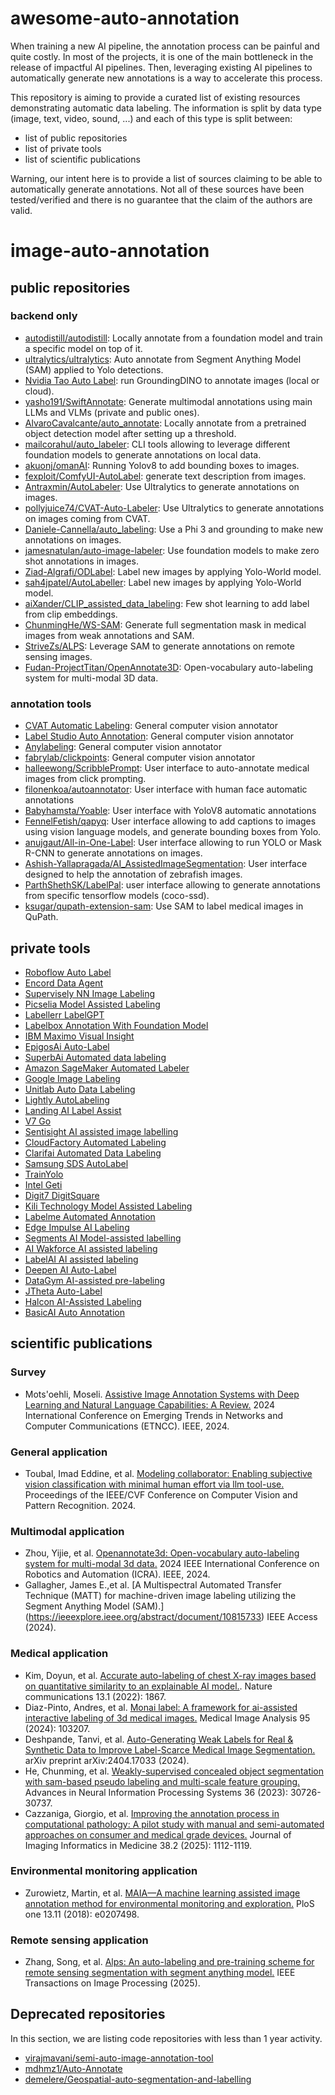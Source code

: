 # awesome-auto-annotation

When training a new AI pipeline, the annotation process can be painful and quite costly. In most of the projects, 
it is one of the main bottleneck in the release of impactful AI pipelines. Then, leveraging existing AI pipelines to 
automatically generate new annotations is a way to accelerate this process.

This repository is aiming to provide a curated list of existing resources demonstrating automatic data labeling. 
The information is split by data type (image, text, video, sound, ...) and each of this type is split between:
* list of public repositories
* list of private tools
* list of scientific publications

Warning, our intent here is to provide a list of sources claiming to be able to automatically generate annotations.
Not all of these sources have been tested/verified and there is no guarantee that the claim of the authors are valid.

# image-auto-annotation

## public repositories

### backend only

* [autodistill/autodistill](https://github.com/autodistill/autodistill): Locally annotate from a foundation model and train
    a specific model on top of it.
* [ultralytics/ultralytics](https://docs.ultralytics.com/models/sam-2/#sam-2-comparison-vs-yolo): Auto annotate from Segment Anything
    Model (SAM) applied to Yolo detections.
* [Nvidia Tao Auto Label](https://docs.nvidia.com/tao/tao-toolkit/text/data_services/auto-label.html): run GroundingDINO 
    to annotate images (local or cloud).
* [yasho191/SwiftAnnotate](https://github.com/yasho191/SwiftAnnotate): Generate multimodal annotations using main LLMs and VLMs (private and public ones).
* [AlvaroCavalcante/auto_annotate](https://github.com/AlvaroCavalcante/auto_annotate): Locally annotate from a pretrained 
    object detection model after setting up a threshold.
* [mailcorahul/auto_labeler](https://github.com/mailcorahul/auto_labeler): CLI tools allowing to leverage different
    foundation models to generate annotations on local data.
* [akuonj/omanAI](https://github.com/akuonj/omanAI): Running Yolov8 to add bounding boxes to images.
* [fexploit/ComfyUI-AutoLabel](https://github.com/fexploit/ComfyUI-AutoLabel): generate text description from images.
* [Antraxmin/AutoLabeler](https://github.com/Antraxmin/AutoLabeler): Use Ultralytics to generate annotations on images.
* [pollyjuice74/CVAT-Auto-Labeler](https://github.com/pollyjuice74/CVAT-Auto-Labeler): Use Ultralytics to generate annotations
    on images coming from CVAT.
* [Daniele-Cannella/auto_labeling](https://github.com/Daniele-Cannella/auto_labeling): Use a Phi 3 and grounding to make new annotations on images.
* [jamesnatulan/auto-image-labeler](https://github.com/jamesnatulan/auto-image-labeler): Use foundation models to make zero shot annotations in images.
* [Ziad-Algrafi/ODLabel](https://github.com/Ziad-Algrafi/ODLabel/tree/main?tab=readme-ov-file): Label new images by applying Yolo-World model.
* [sah4jpatel/AutoLabeller](https://github.com/sah4jpatel/AutoLabeller): Label new images by applying Yolo-World model.
* [aiXander/CLIP_assisted_data_labeling](https://github.com/aiXander/CLIP_assisted_data_labeling): Few shot learning to add label from clip embeddings.
* [ChunmingHe/WS-SAM](https://github.com/ChunmingHe/WS-SAM): Generate full segmentation mask in medical images from weak annotations and SAM. 
* [StriveZs/ALPS](https://github.com/StriveZs/ALPS): Leverage SAM to generate annotations on remote sensing images.
* [Fudan-ProjectTitan/OpenAnnotate3D](https://github.com/Fudan-ProjectTitan/OpenAnnotate3D): Open-vocabulary auto-labeling system for multi-modal 3D data.

### annotation tools

* [CVAT Automatic Labeling](https://github.com/cvat-ai/cvat?tab=readme-ov-file#deep-learning-serverless-functions-for-automatic-labeling): General computer vision annotator
* [Label Studio Auto Annotation](https://labelstud.io/guide/labeling#Perform-ML-assisted-labeling-with-interactive-preannotations): General computer vision annotator
* [Anylabeling](https://github.com/vietanhdev/anylabeling): General computer vision annotator
* [fabrylab/clickpoints](https://github.com/fabrylab/clickpoints): General computer vision annotator
* [halleewong/ScribblePrompt](https://github.com/halleewong/ScribblePrompt): User interface to auto-annotate medical images from click prompting.
* [filonenkoa/autoannotator](https://github.com/filonenkoa/autoannotator): User interface with human face automatic annotations
* [Babyhamsta/Yoable](https://github.com/Babyhamsta/Yoable): User interface with YoloV8 automatic annotations
* [FennelFetish/qapyq](https://github.com/FennelFetish/qapyq): User interface allowing to add captions to images using vision language models, and generate bounding boxes from Yolo.
* [anujgaut/All-in-One-Label](https://github.com/anujgaut/All-in-One-Label/tree/main): User interface allowing to run YOLO or Mask R-CNN to generate annotations on images.
* [Ashish-Yallapragada/AI_AssistedImageSegmentation](https://github.com/Ashish-Yallapragada/AI_AssistedImageSegmentation): User interface designed to help the annotation of zebrafish images.
* [ParthShethSK/LabelPal](https://github.com/ParthShethSK/LabelPal): user interface allowing to generate annotations from specific tensorflow models (coco-ssd).
* [ksugar/qupath-extension-sam](https://github.com/ksugar/qupath-extension-sam?tab=readme-ov-file): Use SAM to label medical images in QuPath.

## private tools

* [Roboflow Auto Label](https://roboflow.com/auto-label)
* [Encord Data Agent](https://encord.com/data-agents/) 
* [Supervisely NN Image Labeling](https://github.com/supervisely-ecosystem/nn-image-labeling/tree/master)
* [Picselia Model Assisted Labeling ](https://www.picsellia.com/labeling-tool)
* [Labellerr LabelGPT](https://www.labellerr.com/labelgpt)
* [Labelbox Annotation With Foundation Model](https://labelbox.com/guides/automatically-label-images-with-99-accuracy-using-foundation-models/)
* [IBM Maximo Visual Insight](https://www.ibm.com/docs/en/visual-insights?topic=tool-automatically-labeling-sample-images)
* [EpigosAi Auto-Label](https://epigos.ai/auto-label)
* [SuperbAi Automated data labeling](https://superb-ai.com/en/products)
* [Amazon SageMaker Automated Labeler](https://docs.aws.amazon.com/sagemaker/latest/dg/sms-automated-labeling.html)
* [Google Image Labeling](https://developers.google.com/ml-kit/vision/image-labeling)
* [Unitlab Auto Data Labeling](https://unitlab.ai/en/data-annotation)
* [Lightly AutoLabeling](https://www.lightly.ai/autolabeling)
* [Landing AI Label Assist](https://support.landing.ai/docs/label-assist)
* [V7 Go](https://www.v7labs.com/go)
* [Sentisight AI assisted image labelling](https://www.sentisight.ai/ai-assisted-image-labeling/)
* [CloudFactory Automated Labeling](https://wiki.cloudfactory.com/docs/userdocs/projects/creating-and-editing-a-project/automated-labeling)
* [Clarifai Automated Data Labeling](https://docs.clarifai.com/guide/auto-labeling)
* [Samsung SDS AutoLabel](https://www.samsungsds.com/us/autolabel/autolabel.html)
* [TrainYolo](https://www.trainyolo.com/)
* [Intel Geti](https://docs.geti.intel.com/docs/user-guide/geti-fundamentals/annotations/annotation-tools#interactive-segmentation-tool)
* [Digit7 DigitSquare](https://www.digit7.ai/digitsquare/)
* [Kili Technology Model Assisted Labeling](https://kili-technology.com/platform/label-annotate/image-annotation-tool?utm_term=image%20labeling%20tool%20for%20object%20detection&utm_campaign=Kili+-+SN+-+Europe+-+Annotation+Tool&utm_source=adwords&utm_medium=ppc&hsa_acc=4040516345&hsa_cam=20545681372&hsa_grp=179135420138&hsa_ad=746838268298&hsa_src=g&hsa_tgt=kwd-834599580468&hsa_kw=image%20labeling%20tool%20for%20object%20detection&hsa_mt=p&hsa_net=adwords&hsa_ver=3&gad_source=1&gad_campaignid=20545681372&gbraid=0AAAAACg5iBN5MYcadsCB8aak2tPk12UP7&gclid=Cj0KCQjww-HABhCGARIsALLO6XxbD_FwKelAOjd1lhzc1nDZVGXEj_znnCWA4-cNJiw97CwgOzh55pMaAgLvEALw_wcB)
* [Labelme Automated Annotation](https://labelme.io/)
* [Edge Impulse AI Labeling](https://docs.edgeimpulse.com/docs/edge-impulse-studio/data-acquisition/ai-labeling)
* [Segments AI Model-assisted labelling](https://docs.segments.ai/tutorials/model-assisted-labeling)
* [AI Wakforce AI assisted labeling](https://www.aiwakforce.com/ai-assisted-labeling-services/)
* [LabelAI AI assisted labeling](https://www.labelai.co/image-annotation)
* [Deepen AI Auto-Label](https://www.deepen.ai/image-annotation)
* [DataGym AI-assisted pre-labeling](https://docs.datagym.ai/documentation/ai-assistant/ai-assisted-pre-labeling)
* [JTheta Auto-Label](https://www.jtheta.ai/mlmodelassistedlabeling)
* [Halcon AI-Assisted Labeling](https://halcon.ai/vision-annotation.html)
* [BasicAI Auto Annotation](https://www.basic.ai/basicai-cloud-data-annotation-platform/ai-data-annotation-toolset)

## scientific publications

### Survey

* Mots'oehli, Moseli. 
    [Assistive Image Annotation Systems with Deep Learning and Natural Language Capabilities: A Review.](https://arxiv.org/html/2407.00252v1)
    2024 International Conference on Emerging Trends in Networks and Computer Communications (ETNCC). IEEE, 2024.

### General application

* Toubal, Imad Eddine, et al. 
    [Modeling collaborator: Enabling subjective vision classification with minimal human effort via llm tool-use.](https://openaccess.thecvf.com/content/CVPR2024/html/Toubal_Modeling_Collaborator_Enabling_Subjective_Vision_Classification_With_Minimal_Human_Effort_CVPR_2024_paper.html)
    Proceedings of the IEEE/CVF Conference on Computer Vision and Pattern Recognition. 2024.

### Multimodal application

* Zhou, Yijie, et al. 
    [Openannotate3d: Open-vocabulary auto-labeling system for multi-modal 3d data.](https://ieeexplore.ieee.org/abstract/document/10610779)
    2024 IEEE International Conference on Robotics and Automation (ICRA). IEEE, 2024.
* Gallagher, James E.,et al. 
    [A Multispectral Automated Transfer Technique (MATT) for machine-driven image labeling utilizing the Segment Anything Model (SAM).] (https://ieeexplore.ieee.org/abstract/document/10815733)
    IEEE Access (2024).

### Medical application

* Kim, Doyun, et al. 
    [Accurate auto-labeling of chest X-ray images based on quantitative similarity to an explainable AI model.](https://www.nature.com/articles/s41467-022-29437-8). 
    Nature communications 13.1 (2022): 1867.
* Diaz-Pinto, Andres, et al. 
    [Monai label: A framework for ai-assisted interactive labeling of 3d medical images.](https://www.sciencedirect.com/science/article/abs/pii/S1361841524001324)
    Medical Image Analysis 95 (2024): 103207.
* Deshpande, Tanvi, et al. 
    [Auto-Generating Weak Labels for Real & Synthetic Data to Improve Label-Scarce Medical Image Segmentation.](https://arxiv.org/abs/2404.17033) 
    arXiv preprint arXiv:2404.17033 (2024).
* He, Chunming, et al. 
    [Weakly-supervised concealed object segmentation with sam-based pseudo labeling and multi-scale feature grouping.](https://proceedings.neurips.cc/paper_files/paper/2023/hash/61aa557643ae8709b6a4f41140b2234a-Abstract-Conference.html)
    Advances in Neural Information Processing Systems 36 (2023): 30726-30737.
* Cazzaniga, Giorgio, et al. 
    [Improving the annotation process in computational pathology: A pilot study with manual and semi-automated approaches on consumer and medical grade devices.](https://link.springer.com/article/10.1007/s10278-024-01248-x)
    Journal of Imaging Informatics in Medicine 38.2 (2025): 1112-1119.


### Environmental monitoring application
* Zurowietz, Martin, et al. 
    [MAIA—A machine learning assisted image annotation method for environmental monitoring and exploration.](https://journals.plos.org/plosone/article?id=10.1371/journal.pone.0207498)
    PloS one 13.11 (2018): e0207498.

### Remote sensing application

* Zhang, Song, et al. 
    [Alps: An auto-labeling and pre-training scheme for remote sensing segmentation with segment anything model.](https://ieeexplore.ieee.org/abstract/document/10949707) 
    IEEE Transactions on Image Processing (2025).

## Deprecated repositories

In this section, we are listing code repositories with less than 1 year activity.

* [virajmavani/semi-auto-image-annotation-tool](https://github.com/virajmavani/semi-auto-image-annotation-tool)
* [mdhmz1/Auto-Annotate](https://github.com/mdhmz1/Auto-Annotate)
* [demelere/Geospatial-auto-segmentation-and-labelling](https://github.com/demelere/Geospatial-auto-segmentation-and-labelling)